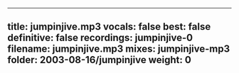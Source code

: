 
---
title: jumpinjive.mp3
vocals: false
best: false
definitive: false
recordings: jumpinjive-0
filename: jumpinjive.mp3
mixes: jumpinjive-mp3
folder: 2003-08-16/jumpinjive
weight: 0
---
